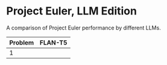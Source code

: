 # Project Euler, LLM Edition
A comparison of Project Euler performance by different LLMs.

| Problem      | FLAN-T5     |
| ------------ | ----------- |
| 1            |             |
